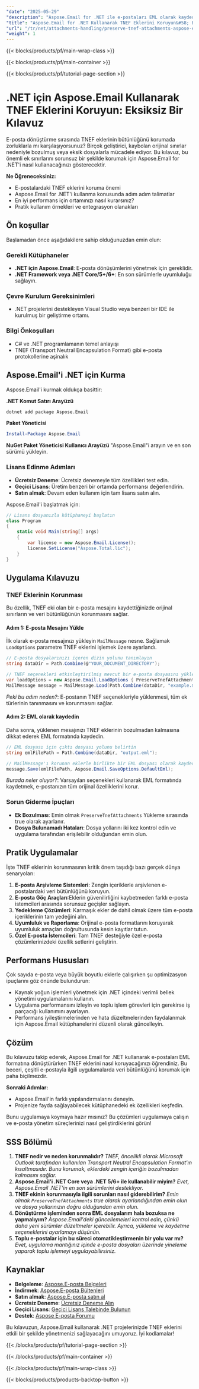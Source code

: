 ```yaml
---
"date": "2025-05-29"
"description": "Aspose.Email for .NET ile e-postaları EML olarak kaydederken TNEF eklerini nasıl koruyacağınızı öğrenin. Bu kılavuz adım adım talimatlar ve pratik kullanım örnekleri sunar."
"title": "Aspose.Email for .NET Kullanarak TNEF Eklerini Koruyun&#58; Eksiksiz Bir Kılavuz"
"url": "/tr/net/attachments-handling/preserve-tnef-attachments-aspose-email-net/"
"weight": 1
---
```


{{< blocks/products/pf/main-wrap-class >}}

{{< blocks/products/pf/main-container >}}

{{< blocks/products/pf/tutorial-page-section >}}
# .NET için Aspose.Email Kullanarak TNEF Eklerini Koruyun: Eksiksiz Bir Kılavuz

E-posta dönüştürme sırasında TNEF eklerinin bütünlüğünü korumada zorluklarla mı karşılaşıyorsunuz? Birçok geliştirici, kaybolan orijinal sınırlar nedeniyle bozulmuş veya eksik dosyalarla mücadele ediyor. Bu kılavuz, bu önemli ek sınırlarını sorunsuz bir şekilde korumak için Aspose.Email for .NET'i nasıl kullanacağınızı gösterecektir.

**Ne Öğreneceksiniz:**
- E-postalardaki TNEF eklerini koruma önemi
- Aspose.Email for .NET'i kullanma konusunda adım adım talimatlar
- En iyi performans için ortamınızı nasıl kurarsınız?
- Pratik kullanım örnekleri ve entegrasyon olanakları

## Ön koşullar

Başlamadan önce aşağıdakilere sahip olduğunuzdan emin olun:

### Gerekli Kütüphaneler
- **.NET için Aspose.Email**: E-posta dönüşümlerini yönetmek için gereklidir.
- **.NET Framework veya .NET Core/5+/6+**: En son sürümlerle uyumluluğu sağlayın.

### Çevre Kurulum Gereksinimleri
- .NET projelerini destekleyen Visual Studio veya benzeri bir IDE ile kurulmuş bir geliştirme ortamı.

### Bilgi Önkoşulları
- C# ve .NET programlamanın temel anlayışı
- TNEF (Transport Neutral Encapsulation Format) gibi e-posta protokollerine aşinalık

## Aspose.Email'i .NET için Kurma

Aspose.Email'i kurmak oldukça basittir:

**.NET Komut Satırı Arayüzü**
```bash
dotnet add package Aspose.Email
```

**Paket Yöneticisi**
```powershell
Install-Package Aspose.Email
```

**NuGet Paket Yöneticisi Kullanıcı Arayüzü**
"Aspose.Email"i arayın ve en son sürümü yükleyin.

### Lisans Edinme Adımları
- **Ücretsiz Deneme**: Ücretsiz denemeyle tüm özellikleri test edin.
- **Geçici Lisans**: Üretim benzeri bir ortamda performansı değerlendirin.
- **Satın almak**: Devam eden kullanım için tam lisans satın alın.

Aspose.Email'i başlatmak için:
```csharp
// Lisans dosyanızla kütüphaneyi başlatın
class Program
{
    static void Main(string[] args)
    {
        var license = new Aspose.Email.License();
        license.SetLicense("Aspose.Total.lic");
    }
}
```

## Uygulama Kılavuzu

### TNEF Eklerinin Korunması
Bu özellik, TNEF eki olan bir e-posta mesajını kaydettiğinizde orijinal sınırların ve veri bütünlüğünün korunmasını sağlar.

#### Adım 1: E-posta Mesajını Yükle
İlk olarak e-posta mesajınızı yükleyin `MailMessage` nesne. Sağlamak `LoadOptions` parametre TNEF eklerini işlemek üzere ayarlandı.
```csharp
// E-posta dosyalarınızı içeren dizin yolunu tanımlayın
string dataDir = Path.Combine(@"YOUR_DOCUMENT_DIRECTORY");

// TNEF seçenekleri etkinleştirilmiş mevcut bir e-posta dosyasını yükleyin
var loadOptions = new Aspose.Email.LoadOptions { PreserveTnefAttachments = true };
MailMessage message = MailMessage.Load(Path.Combine(dataDir, "example.msg"), loadOptions);
```
*Peki bu adım neden?*: E-postanın TNEF seçenekleriyle yüklenmesi, tüm ek türlerinin tanınmasını ve korunmasını sağlar.

#### Adım 2: EML olarak kaydedin
Daha sonra, yüklenen mesajınızı TNEF eklerinin bozulmadan kalmasına dikkat ederek EML formatında kaydedin.
```csharp
// EML dosyası için çıktı dosyası yolunu belirtin
string emlFilePath = Path.Combine(dataDir, "output.eml");

// MailMessage'ı korunan eklerle birlikte bir EML dosyası olarak kaydedin
message.Save(emlFilePath, Aspose.Email.SaveOptions.DefaultEml);
```
*Burada neler oluyor?*: Varsayılan seçenekleri kullanarak EML formatında kaydetmek, e-postanızın tüm orijinal özelliklerini korur.

### Sorun Giderme İpuçları
- **Ek Bozulması**: Emin olmak `PreserveTnefAttachments` Yükleme sırasında true olarak ayarlanır.
- **Dosya Bulunamadı Hataları**: Dosya yollarını iki kez kontrol edin ve uygulama tarafından erişilebilir olduğundan emin olun.

## Pratik Uygulamalar
İşte TNEF eklerinin korunmasının kritik önem taşıdığı bazı gerçek dünya senaryoları:
1. **E-posta Arşivleme Sistemleri**: Zengin içeriklerle arşivlenen e-postalardaki veri bütünlüğünü koruyun.
2. **E-posta Göç Araçları**:Eklerin güvenilirliğini kaybetmeden farklı e-posta istemcileri arasında sorunsuz geçişler sağlayın.
3. **Yedekleme Çözümleri**: Karmaşık ekler de dahil olmak üzere tüm e-posta içeriklerinin tam yedeğini alın.
4. **Uyumluluk ve Raporlama**: Orijinal e-posta formatlarını koruyarak uyumluluk amaçları doğrultusunda kesin kayıtlar tutun.
5. **Özel E-posta İstemcileri**: Tam TNEF desteğiyle özel e-posta çözümlerinizdeki özellik setlerini geliştirin.

## Performans Hususları
Çok sayıda e-posta veya büyük boyutlu eklerle çalışırken şu optimizasyon ipuçlarını göz önünde bulundurun:
- Kaynak yoğun işlemleri yönetmek için .NET içindeki verimli bellek yönetimi uygulamalarını kullanın.
- Uygulama performansını izleyin ve toplu işlem görevleri için gerekirse iş parçacığı kullanımını ayarlayın.
- Performans iyileştirmelerinden ve hata düzeltmelerinden faydalanmak için Aspose.Email kütüphanelerini düzenli olarak güncelleyin.

## Çözüm
Bu kılavuzu takip ederek, Aspose.Email for .NET kullanarak e-postaları EML formatına dönüştürürken TNEF eklerini nasıl koruyacağınızı öğrendiniz. Bu beceri, çeşitli e-postayla ilgili uygulamalarda veri bütünlüğünü korumak için paha biçilmezdir.

**Sonraki Adımlar:**
- Aspose.Email'in farklı yapılandırmalarını deneyin.
- Projenize fayda sağlayabilecek kütüphanedeki ek özellikleri keşfedin.

Bunu uygulamaya koymaya hazır mısınız? Bu çözümleri uygulamaya çalışın ve e-posta yönetim süreçlerinizi nasıl geliştirdiklerini görün!

## SSS Bölümü
1. **TNEF nedir ve neden korunmalıdır?**
   *TNEF, öncelikli olarak Microsoft Outlook tarafından kullanılan Transport Neutral Encapsulation Format'ın kısaltmasıdır. Bunu korumak, eklerdeki zengin içeriğin bozulmadan kalmasını sağlar.*
2. **Aspose.Email'i .NET Core veya .NET 5/6+ ile kullanabilir miyim?**
   *Evet, Aspose.Email .NET'in en son sürümlerini destekliyor.*
3. **TNEF ekinin korunmasıyla ilgili sorunları nasıl giderebilirim?**
   *Emin olmak `PreserveTnefAttachments` true olarak ayarlandığından emin olun ve dosya yollarınızın doğru olduğundan emin olun.*
4. **Dönüştürme işleminden sonra EML dosyalarım hala bozuksa ne yapmalıyım?**
   *Aspose.Email'deki güncellemeleri kontrol edin, çünkü daha yeni sürümler düzeltmeler içerebilir. Ayrıca, yükleme ve kaydetme seçeneklerini ayarlamayı düşünün.*
5. **Toplu e-postalar için bu süreci otomatikleştirmenin bir yolu var mı?**
   *Evet, uygulama mantığınız içinde e-posta dosyaları üzerinde yineleme yaparak toplu işlemeyi uygulayabilirsiniz.*

## Kaynaklar
- **Belgeleme**: [Aspose.E-posta Belgeleri](https://reference.aspose.com/email/net/)
- **İndirmek**: [Aspose.E-posta Bültenleri](https://releases.aspose.com/email/net/)
- **Satın almak**: [Aspose.E-posta satın al](https://purchase.aspose.com/buy)
- **Ücretsiz Deneme**: [Ücretsiz Deneme Alın](https://releases.aspose.com/email/net/)
- **Geçici Lisans**: [Geçici Lisans Talebinde Bulunun](https://purchase.aspose.com/temporary-license/)
- **Destek**: [Aspose E-posta Forumu](https://forum.aspose.com/c/email/10)

Bu kılavuzun, Aspose.Email kullanarak .NET projelerinizde TNEF eklerini etkili bir şekilde yönetmenizi sağlayacağını umuyoruz. İyi kodlamalar!

{{< /blocks/products/pf/tutorial-page-section >}}

{{< /blocks/products/pf/main-container >}}

{{< /blocks/products/pf/main-wrap-class >}}

{{< blocks/products/products-backtop-button >}}